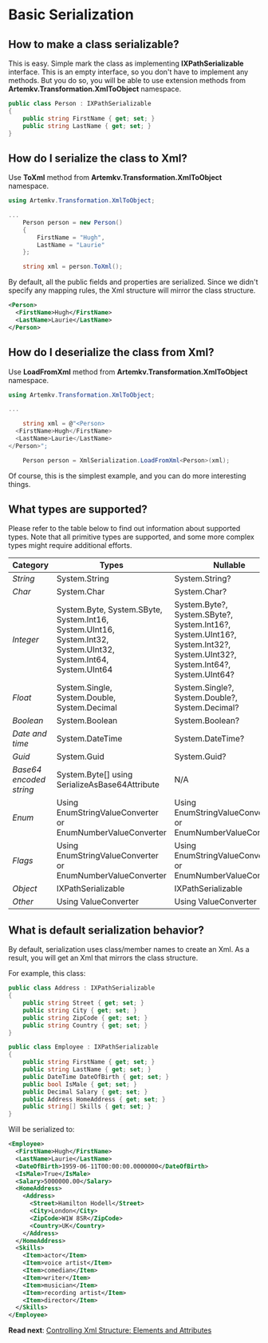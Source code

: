 # Basic Serialization

## How to make a class serializable?

This is easy. Simple mark the class as implementing **IXPathSerializable** interface. This is an empty interface, so you don't have to implement any methods. But you do so, you will be able to use extension methods from **Artemkv.Transformation.XmlToObject** namespace.

```csharp
public class Person : IXPathSerializable
{
	public string FirstName { get; set; }
	public string LastName { get; set; }
}
```

## How do I serialize the class to Xml?

Use **ToXml** method from **Artemkv.Transformation.XmlToObject** namespace.

```csharp
using Artemkv.Transformation.XmlToObject;

...
	Person person = new Person()
	{
		FirstName = "Hugh",
		LastName = "Laurie"
	};

	string xml = person.ToXml();
```

By default, all the public fields and properties are serialized. Since we didn't specify any mapping rules, the Xml structure will mirror the class structure.

```xml
<Person>
  <FirstName>Hugh</FirstName>
  <LastName>Laurie</LastName>
</Person>
```

## How do I deserialize the class from Xml?

Use **LoadFromXml** method from **Artemkv.Transformation.XmlToObject** namespace.

```csharp
using Artemkv.Transformation.XmlToObject;

...

	string xml = @"<Person>
  <FirstName>Hugh</FirstName>
  <LastName>Laurie</LastName>
</Person>";

	Person person = XmlSerialization.LoadFromXml<Person>(xml);
```

Of course, this is the simplest example, and you can do more interesting things.

## What types are supported?

Please refer to the table below to find out information about supported types. Note that all primitive types are supported, and some more complex types might require additional efforts.

| Category | Types | Nullable | Array |
| --- | --- | --- | --- |
| _String_ | System.String | System.String? | System.String[] |
| _Char_ | System.Char | System.Char? | System.Char[] |
| _Integer_ | System.Byte, System.SByte, System.Int16, System.UInt16, System.Int32, System.UInt32, System.Int64, System.UInt64 | System.Byte?, System.SByte?, System.Int16?, System.UInt16?, System.Int32?, System.UInt32?, System.Int64?, System.UInt64? | System.Byte[], System.SByte[], System.Int16[], System.UInt16[], System.Int32[], System.UInt32[], System.Int64[], System.UInt64[] |
| _Float_ | System.Single, System.Double, System.Decimal | System.Single?, System.Double?, System.Decimal? | System.Single[], System.Double[], System.Decimal[] |
| _Boolean_ | System.Boolean | System.Boolean? | System.Boolean[] |
| _Date and time_ | System.DateTime | System.DateTime? | System.DateTime[] |
| _Guid_ | System.Guid | System.Guid? | System.Guid[] |
| _Base64 encoded string_ | System.Byte[] using SerializeAsBase64Attribute | N/A | N/A |
| _Enum_ | Using EnumStringValueConverter or EnumNumberValueConverter | Using EnumStringValueConverter or EnumNumberValueConverter | Using EnumStringValueConverter or EnumNumberValueConverter |
| _Flags_ | Using EnumStringValueConverter or EnumNumberValueConverter | Using EnumStringValueConverter or EnumNumberValueConverter | Using EnumStringValueConverter or EnumNumberValueConverter |
| _Object_ | IXPathSerializable | IXPathSerializable | IXPathSerializable[] |
| _Other_ | Using ValueConverter | Using ValueConverter | Using ValueConverter |

## What is default serialization behavior?

By default, serialization uses class/member names to create an Xml. As a result, you will get an Xml that mirrors the class structure.

For example, this class:

```csharp
public class Address : IXPathSerializable
{
	public string Street { get; set; }
	public string City { get; set; }
	public string ZipCode { get; set; }
	public string Country { get; set; }
}

public class Employee : IXPathSerializable
{
	public string FirstName { get; set; }
	public string LastName { get; set; }
	public DateTime DateOfBirth { get; set; }
	public bool IsMale { get; set; }
	public Decimal Salary { get; set; }
	public Address HomeAddress { get; set; }
	public string[] Skills { get; set; }
}
```

Will be serialized to:

```xml
<Employee>
  <FirstName>Hugh</FirstName>
  <LastName>Laurie</LastName>
  <DateOfBirth>1959-06-11T00:00:00.0000000</DateOfBirth>
  <IsMale>True</IsMale>
  <Salary>5000000.00</Salary>
  <HomeAddress>
    <Address>
      <Street>Hamilton Hodell</Street>
      <City>London</City>
      <ZipCode>W1W 8SR</ZipCode>
      <Country>UK</Country>
    </Address>
  </HomeAddress>
  <Skills>
    <Item>actor</Item>
    <Item>voice artist</Item>
    <Item>comedian</Item>
    <Item>writer</Item>
    <Item>musician</Item>
    <Item>recording artist</Item>
    <Item>director</Item>
  </Skills>
</Employee>
```

**Read next**: [Controlling Xml Structure: Elements and Attributes](Xml-Structure.md)
